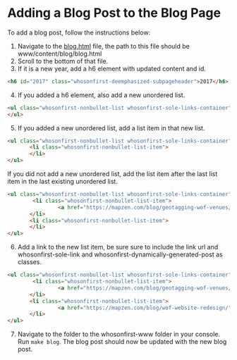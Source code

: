 # Adding a Blog Post to the Blog Page

To add a blog post, follow the instructions below:

1. Navigate to the [blog.html](https://github.com/whosonfirst/whosonfirst-www/blob/sdombkow-v2-clean/www/content/blog/blog.html) file, the path to this file should be www/content/blog/blog.html
2. Scroll to the bottom of that file.
3. If it is a new year, add a h6 element with updated content and id.
```html
<h6 id="2017" class="whosonfirst-deemphasized-subpageheader">2017</h6>
```
4. If you added a h6 element, also add a new unordered list.
```html
<ul class="whosonfirst-nonbullet-list whosonfirst-sole-links-container">
</ul>
```
5. If you added a new unordered list, add a list item in that new list.
```html
<ul class="whosonfirst-nonbullet-list whosonfirst-sole-links-container">
       <li class="whosonfirst-nonbullet-list-item">
       </li>
</ul>
```
If you did not add a new unordered list, add the list item after the last list item in the last existing unordered list.
```html
<ul class="whosonfirst-nonbullet-list whosonfirst-sole-links-container">
        <li class="whosonfirst-nonbullet-list-item">
		        <a href="https://mapzen.com/blog/geotagging-wof-venues/" class="whosonfirst-sole-link whosonfirst-dynamically-generated-post" data-pubdate="2017-08-01" title="Geotagging WOF venues" data-au="0.44" data-word-count="2392">Geotagging WOF venues</a>
	   </li>
       <li class="whosonfirst-nonbullet-list-item">
       </li>
</ul>
```
6. Add a link to the new list item, be sure sure to include the link url and whosonfirst-sole-link and whosonfirst-dynamically-generated-post as classes.
```html
<ul class="whosonfirst-nonbullet-list whosonfirst-sole-links-container">
        <li class="whosonfirst-nonbullet-list-item">
		        <a href="https://mapzen.com/blog/geotagging-wof-venues/" class="whosonfirst-sole-link whosonfirst-dynamically-generated-post" data-pubdate="2017-08-01" title="Geotagging WOF venues" data-au="0.44" data-word-count="2392">Geotagging WOF venues</a>
	   </li>
       <li class="whosonfirst-nonbullet-list-item">
	            <a href="https://mapzen.com/blog/wof-website-redesign/" class="whosonfirst-sole-link whosonfirst-dynamically-generated-post" data-pubdate="2017-07-28" title="Redesigning and Rebuilding the Who's On First website" data-au="0.40" data-word-count="2194">Redesigning and Rebuilding the Who's On First website</a>
       </li>
</ul>
```
7. Navigate to the folder to the whosonfirst-www folder in your console. Run `make blog`. The blog post should now be updated with the new blog post.